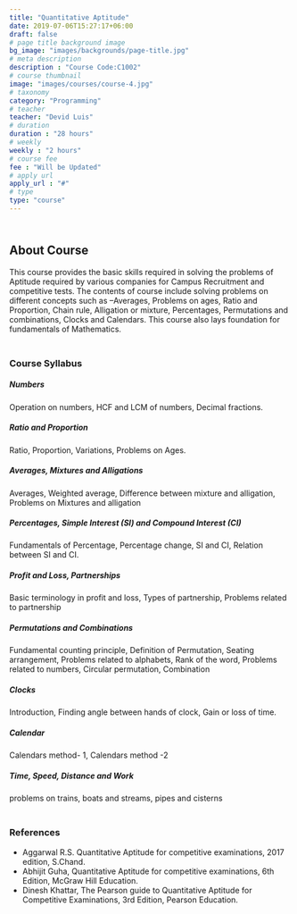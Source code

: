 ```yaml
---
title: "Quantitative Aptitude"
date: 2019-07-06T15:27:17+06:00
draft: false
# page title background image
bg_image: "images/backgrounds/page-title.jpg"
# meta description
description : "Course Code:C1002"
# course thumbnail
image: "images/courses/course-4.jpg"
# taxonomy
category: "Programming"
# teacher
teacher: "Devid Luis"
# duration
duration : "28 hours"
# weekly
weekly : "2 hours"
# course fee
fee : "Will be Updated"
# apply url
apply_url : "#"
# type
type: "course"
---
```



## <br> About Course
This course provides the basic skills required in solving the problems of Aptitude required by various 
companies for Campus Recruitment and competitive tests. The contents of course include solving 
problems on different concepts such as –Averages, Problems on ages, Ratio and Proportion, Chain 
rule, Alligation or mixture, Percentages, Permutations and combinations, Clocks and Calendars. This 
course also lays foundation for fundamentals of Mathematics.

### <br> Course Syllabus

##### Numbers
Operation on numbers, HCF and LCM of numbers, Decimal fractions.
##### Ratio and Proportion
Ratio, Proportion, Variations, Problems on Ages. 
##### Averages, Mixtures and Alligations
Averages, Weighted average, Difference between mixture and alligation, Problems on Mixtures and alligation
##### Percentages, Simple Interest (SI) and Compound Interest (CI)
Fundamentals of Percentage, Percentage change, SI and CI, Relation between SI and CI.
##### Profit and Loss, Partnerships
Basic terminology in profit and loss, Types of partnership, Problems related to partnership
##### Permutations and Combinations
Fundamental counting principle, Definition of Permutation, Seating arrangement, Problems related to alphabets, Rank of the word, Problems related to 
numbers, Circular permutation, Combination
##### Clocks
Introduction, Finding angle between hands of clock, Gain or loss of time.
##### Calendar
Calendars method- 1, Calendars method -2
##### Time, Speed, Distance and Work
problems on trains, boats and streams, pipes and cisterns

### <br>References
* Aggarwal R.S. Quantitative Aptitude for competitive examinations, 2017 edition, S.Chand.
* Abhijit Guha, Quantitative Aptitude for competitive examinations, 6th Edition, McGraw Hill Education.
* Dinesh Khattar, The Pearson guide to Quantitative Aptitude for Competitive Examinations, 3rd
Edition, Pearson Education.
